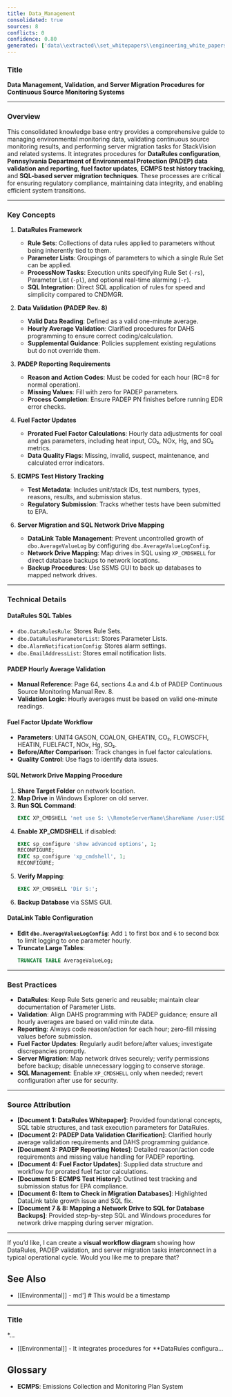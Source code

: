 ```yaml
---
title: Data_Management
consolidated: true
sources: 8
conflicts: 0
confidence: 0.80
generated: ['data\\extracted\\set_whitepapers\\engineering_white_papers_WhitePapers_DataRules_DataRulesWhitepaperrev1docx_b06ed322.md', 'data\\extracted\\set_whitepapers\\engineering_white_papers_WhitePapers_PADEPRev8_Data_Validation-Rev_8-030712-Cleanpdf_93c395c0.md', 'data\\extracted\\set_whitepapers\\engineering_white_papers_WhitePapers_PADEPRev8_PADEPReportingNotesdocx_9a31f1eb.md', 'data\\extracted\\set_whitepapers\\engineering_white_papers_WhitePapers_ProratedFuelFactor_COAL_Boswell_Fuel_Factor_Updates_U4_Hourly_Dataxls_21987164.md', 'data\\extracted\\set_whitepapers\\engineering_white_papers_WhitePapers_SampleTests_ECMPSTestHistorypdf_95059768.md', 'data\\extracted\\set_whitepapers\\engineering_white_papers_WhitePapers_ServerMigration_Item_To_Check_In_Migration_Databasesmsg_5a0c6fad.md', 'data\\extracted\\set_whitepapers\\engineering_white_papers_WhitePapers_ServerMigration_MappingaNetworkDrivetoSQLforDatabaseBackupsdocx_0ef1e6a2.md', 'data\\extracted\\set_whitepapers\\engineering_white_papers_WhitePapers_SQL_MappingaNetworkDrivetoSQLforDatabaseBackupsdocx_8eda1cfb.md']  # This would be a timestamp
---
```


### Title
**Data Management, Validation, and Server Migration Procedures for Continuous Source Monitoring Systems**

---

### Overview
This consolidated knowledge base entry provides a comprehensive guide to managing environmental monitoring data, validating continuous source monitoring results, and performing server migration tasks for StackVision and related systems. It integrates procedures for **DataRules configuration**, **Pennsylvania Department of Environmental Protection (PADEP) data validation and reporting**, **fuel factor updates**, **ECMPS test history tracking**, and **SQL-based server migration techniques**. These processes are critical for ensuring regulatory compliance, maintaining data integrity, and enabling efficient system transitions.

---

### Key Concepts

1. **DataRules Framework**  
   - **Rule Sets**: Collections of data rules applied to parameters without being inherently tied to them.  
   - **Parameter Lists**: Groupings of parameters to which a single Rule Set can be applied.  
   - **ProcessNow Tasks**: Execution units specifying Rule Set (`-rs`), Parameter List (`-pl`), and optional real-time alarming (`-r`).  
   - **SQL Integration**: Direct SQL application of rules for speed and simplicity compared to CNDMGR.

2. **Data Validation (PADEP Rev. 8)**  
   - **Valid Data Reading**: Defined as a valid one-minute average.  
   - **Hourly Average Validation**: Clarified procedures for DAHS programming to ensure correct coding/calculation.  
   - **Supplemental Guidance**: Policies supplement existing regulations but do not override them.

3. **PADEP Reporting Requirements**  
   - **Reason and Action Codes**: Must be coded for each hour (RC=8 for normal operation).  
   - **Missing Values**: Fill with zero for PADEP parameters.  
   - **Process Completion**: Ensure PADEP PN finishes before running EDR error checks.

4. **Fuel Factor Updates**  
   - **Prorated Fuel Factor Calculations**: Hourly data adjustments for coal and gas parameters, including heat input, CO₂, NOx, Hg, and SO₂ metrics.  
   - **Data Quality Flags**: Missing, invalid, suspect, maintenance, and calculated error indicators.

5. **ECMPS Test History Tracking**  
   - **Test Metadata**: Includes unit/stack IDs, test numbers, types, reasons, results, and submission status.  
   - **Regulatory Submission**: Tracks whether tests have been submitted to EPA.

6. **Server Migration and SQL Network Drive Mapping**  
   - **DataLink Table Management**: Prevent uncontrolled growth of `dbo.AverageValueLog` by configuring `dbo.AverageValueLogConfig`.  
   - **Network Drive Mapping**: Map drives in SQL using `XP_CMDSHELL` for direct database backups to network locations.  
   - **Backup Procedures**: Use SSMS GUI to back up databases to mapped network drives.

---

### Technical Details

#### DataRules SQL Tables
- `dbo.DataRulesRule`: Stores Rule Sets.
- `dbo.DataRulesParameterList`: Stores Parameter Lists.
- `dbo.AlarmNotificationConfig`: Stores alarm settings.
- `dbo.EmailAddressList`: Stores email notification lists.

#### PADEP Hourly Average Validation
- **Manual Reference**: Page 64, sections 4.a and 4.b of PADEP Continuous Source Monitoring Manual Rev. 8.
- **Validation Logic**: Hourly averages must be based on valid one-minute readings.

#### Fuel Factor Update Workflow
- **Parameters**: UNIT4 GASON, COALON, GHEATIN, CO₂, FLOWSCFH, HEATIN, FUELFACT, NOx, Hg, SO₂.
- **Before/After Comparison**: Track changes in fuel factor calculations.
- **Quality Control**: Use flags to identify data issues.

#### SQL Network Drive Mapping Procedure
1. **Share Target Folder** on network location.
2. **Map Drive** in Windows Explorer on old server.
3. **Run SQL Command**:  
   ```sql
   EXEC XP_CMDSHELL 'net use S: \\RemoteServerName\ShareName /user:USERNAME PASSWORD';
   ```
4. **Enable XP_CMDSHELL** if disabled:
   ```sql
   EXEC sp_configure 'show advanced options', 1;
   RECONFIGURE;
   EXEC sp_configure 'xp_cmdshell', 1;
   RECONFIGURE;
   ```
5. **Verify Mapping**:
   ```sql
   EXEC XP_CMDSHELL 'Dir S:';
   ```
6. **Backup Database** via SSMS GUI.

#### DataLink Table Configuration
- **Edit `dbo.AverageValueLogConfig`**: Add `1` to first box and `6` to second box to limit logging to one parameter hourly.
- **Truncate Large Tables**:
   ```sql
   TRUNCATE TABLE AverageValueLog;
   ```

---

### Best Practices

- **DataRules**: Keep Rule Sets generic and reusable; maintain clear documentation of Parameter Lists.
- **Validation**: Align DAHS programming with PADEP guidance; ensure all hourly averages are based on valid minute data.
- **Reporting**: Always code reason/action for each hour; zero-fill missing values before submission.
- **Fuel Factor Updates**: Regularly audit before/after values; investigate discrepancies promptly.
- **Server Migration**: Map network drives securely; verify permissions before backup; disable unnecessary logging to conserve storage.
- **SQL Management**: Enable `XP_CMDSHELL` only when needed; revert configuration after use for security.

---

### Source Attribution

- **[Document 1: DataRules Whitepaper]**: Provided foundational concepts, SQL table structures, and task execution parameters for DataRules.
- **[Document 2: PADEP Data Validation Clarification]**: Clarified hourly average validation requirements and DAHS programming guidance.
- **[Document 3: PADEP Reporting Notes]**: Detailed reason/action code requirements and missing value handling for PADEP reporting.
- **[Document 4: Fuel Factor Updates]**: Supplied data structure and workflow for prorated fuel factor calculations.
- **[Document 5: ECMPS Test History]**: Outlined test tracking and submission status for EPA compliance.
- **[Document 6: Item to Check in Migration Databases]**: Highlighted DataLink table growth issue and SQL fix.
- **[Document 7 & 8: Mapping a Network Drive to SQL for Database Backups]**: Provided step-by-step SQL and Windows procedures for network drive mapping during server migration.

---

If you’d like, I can create a **visual workflow diagram** showing how DataRules, PADEP validation, and server migration tasks interconnect in a typical operational cycle. Would you like me to prepare that?

## See Also

- [[Environmental]] - md']  # This would be a timestamp
---

### Title
*...
- [[Environmental]] - It integrates procedures for **DataRules configura...


## Glossary

- **ECMPS**: Emissions Collection and Monitoring Plan System
